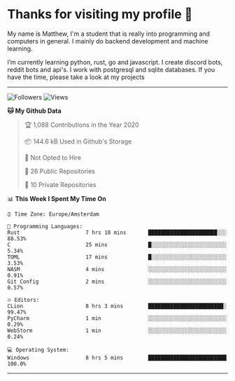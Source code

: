 # Thanks for visiting my profile 👋
My name is Matthew, I'm a student that is really into programming and computers in general. I mainly do backend development and machine learning.

I’m currently learning python, rust, go and javascript. I create discord bots, reddit bots and api's. I work with postgresql and sqlite databases. If you have the time, please take a look at my projects

---
![Followers](https://img.shields.io/github/followers/DankDumpster?style=social)
![Views](https://komarev.com/ghpvc/?username=DankDumpster&style=flat-square&color=green)
<!--START_SECTION:waka-->
**🐱 My Github Data** 

> 🏆 1,088 Contributions in the Year 2020
 > 
> 📦 144.6 kB Used in Github's Storage 
 > 
> 🚫 Not Opted to Hire
 > 
> 📜 26 Public Repositories
 > 
> 🔑 10 Private Repositories 

📊 **This Week I Spent My Time On** 

```text
⌚︎ Time Zone: Europe/Amsterdam

💬 Programming Languages: 
Rust                     7 hrs 10 mins       ██████████████████████░░░   88.53% 
C                        25 mins             █░░░░░░░░░░░░░░░░░░░░░░░░   5.34% 
TOML                     17 mins             █░░░░░░░░░░░░░░░░░░░░░░░░   3.53% 
NASM                     4 mins              ░░░░░░░░░░░░░░░░░░░░░░░░░   0.91% 
Git Config               2 mins              ░░░░░░░░░░░░░░░░░░░░░░░░░   0.57%

🔥 Editors: 
CLion                    8 hrs 3 mins        ████████████████████████░   99.47% 
PyCharm                  1 min               ░░░░░░░░░░░░░░░░░░░░░░░░░   0.29% 
WebStorm                 1 min               ░░░░░░░░░░░░░░░░░░░░░░░░░   0.24%

💻 Operating System: 
Windows                  8 hrs 5 mins        █████████████████████████   100.0%

```


<!--END_SECTION:waka-->
-------
